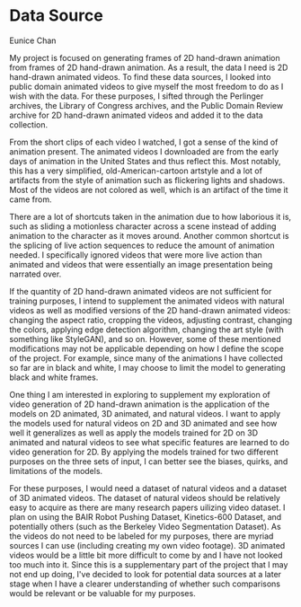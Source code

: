 # Data Source
Eunice Chan

My project is focused on generating frames of 2D hand-drawn animation from frames of 2D hand-drawn animation. As a  result, the data I need is 2D hand-drawn animated videos. To find these data sources, I looked into public domain animated videos to give myself the most freedom to do as I wish with the data. For these purposes, I sifted through the Perlinger archives, the Library of Congress archives, and the Public Domain Review archive for 2D hand-drawn animated videos and added it to the data collection.

From the short clips of each video I watched, I got a sense of the kind of animation present. The animated videos I downloaded are from the early days of animation in the United States and thus reflect this. Most notably, this has a very simplified, old-American-cartoon artstyle and a lot of artifacts from the style of animation such as flickering lights and shadows. Most of the videos are not colored as well, which is an artifact of the time it came from.

There are a lot of shortcuts taken in the animation due to how laborious it is, such as sliding a motionless character across a scene instead of adding animation to the character as it moves around. Another common shortcut is the splicing of live action sequences to reduce the amount of animation needed. I specifically ignored videos that were more live action than animated and videos that were essentially an  image presentation being narrated over.

If the quantity of 2D hand-drawn animated videos are not sufficient for training purposes, I intend to supplement the animated videos with natural videos as well as modified versions of the 2D hand-drawn animated videos: changing the aspect ratio, cropping the videos,  adjusting contrast, changing the colors, applying edge detection algorithm, changing the art style (with something like StyleGAN), and so on. However, some of these mentioned modifications may not be applicable depending on how I define the scope of the project. For example, since many of the animations I have collected so far are in black and white, I may choose to limit the model to generating black and white frames.

One thing I am interested in exploring to supplement my exploration of video generation of 2D hand-drawn animation is the application of  the models on 2D animated, 3D animated, and natural videos. I want to apply the models used for natural videos on 2D and 3D animated and see how well it generalizes as well as apply the models trained for 2D on 3D animated and natural videos to see what specific features are learned to do video generation for 2D. By applying the models trained for two different purposes on the three sets of input, I can better see the biases, quirks, and limitations of the models.

For these purposes, I would need a dataset of natural videos and a dataset of 3D animated videos. The dataset of natural videos should be relatively easy to acquire as there are many research papers uilizing video dataset. I plan on using the BAIR Robot Pushing Dataset, Kinetics-600 Dataset, and potentially others (such as the Berkeley Video Segmentation Dataset). As the videos do not need to be labeled for my purposes, there are myriad sources I can use (including creating  my own video footage). 3D animated videos would be a little bit more difficult to come by and I have not looked too much into it. Since this is a supplementary part of the project that I may not end up doing, I've decided to look for potential data sources at a later stage when I have a clearer understanding of whether such comparisons would be relevant or be valuable for my purposes.
